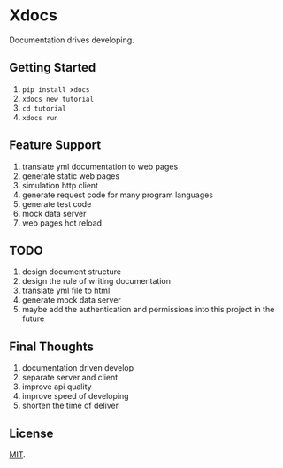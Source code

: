 # Xdocs

Documentation drives developing.

## Getting Started


1. `pip install xdocs`
2. `xdocs new tutorial`
3. `cd tutorial`
4. `xdocs run`

## Feature Support

1. translate yml documentation to web pages
2. generate static web pages
3. simulation http client
4. generate request code for many program languages
5. generate test code
6. mock data server
8. web pages hot reload

## TODO

1. design document structure
2. design the rule of writing documentation
3. translate yml file to html
4. generate mock data server
5. maybe add the authentication and permissions into this project in the future

## Final Thoughts

1. documentation driven develop
1. separate server and client
2. improve api quality
3. improve speed of developing
4. shorten the time of deliver

## License

[MIT](LICENSE).
